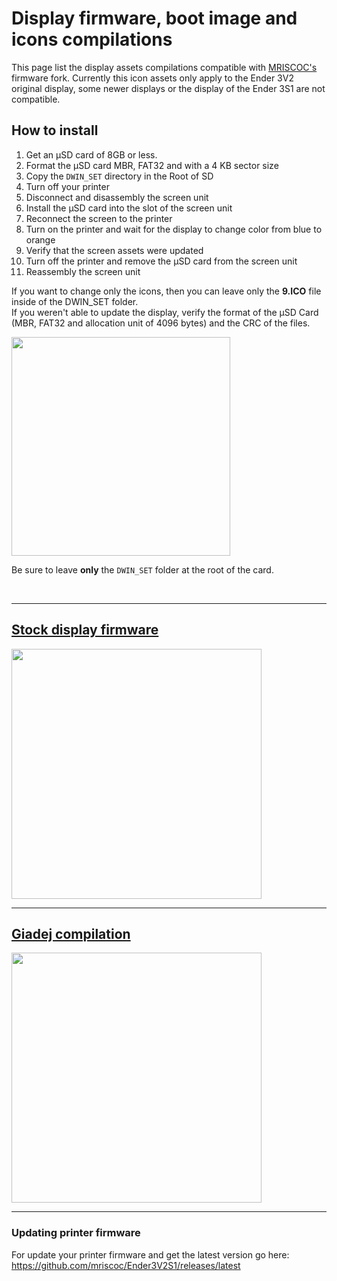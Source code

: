# Display firmware, boot image and icons compilations
This page list the display assets compilations compatible with [MRISCOC's](https://github.com/mriscoc/Ender3V2S1/releases/latest) firmware fork. Currently this icon assets only apply to the Ender 3V2 original display, some newer displays or the display of the Ender 3S1 are not compatible.

## How to install
1. Get an µSD card of 8GB or less.
1. Format the µSD card MBR, FAT32 and with a 4 KB sector size
1. Copy the `DWIN_SET` directory in the Root of SD
1. Turn off your printer
1. Disconnect and disassembly the screen unit
1. Install the µSD card into the slot of the screen unit
1. Reconnect the screen to the printer
1. Turn on the printer and wait for the display to change color from blue to
  orange
1. Verify that the screen assets were updated
1. Turn off the printer and remove the µSD card from the screen unit
1. Reassembly the screen unit  
  
If you want to change only the icons, then you can leave only the **9.ICO** file
inside of the DWIN_SET folder.  
If you weren't able to update the display, verify the format of the µSD Card
(MBR, FAT32 and allocation unit of 4096 bytes) and the CRC of the files.
  
<img src="https://raw.githubusercontent.com/mriscoc/Ender3V2S1/Ender3V2S1-Released/display%20assets/DWIN_SET-folder.jpg" height="350" />  

Be sure to leave **only** the `DWIN_SET` folder at the root of the card.  
  
<br>
  
---

## [Stock display firmware](https://github.com/mriscoc/Ender3V2S1/tree/Ender3V2S1-Released/display%20assets/stock)  

<img src="https://raw.githubusercontent.com/mriscoc/Ender3V2S1/Ender3V2S1-Released/display%20assets/stock/preview1.jpg" height="400" />  
  
<br>
  
---

## [Giadej compilation](https://github.com/mriscoc/Ender3V2S1/tree/Ender3V2S1-Released/display%20assets/Giadej%20compilation)

<img src="https://raw.githubusercontent.com/mriscoc/Ender3V2S1/Ender3V2S1-Released/display%20assets/Giadej%20compilation/preview1.jpg"  height="400" />  
  
<br>
  
---

### Updating printer firmware
For update your printer firmware and get the latest version go here: <https://github.com/mriscoc/Ender3V2S1/releases/latest>  

